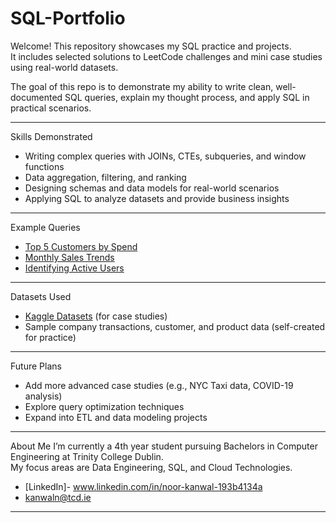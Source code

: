 # SQL-Portfolio

Welcome! This repository showcases my SQL practice and projects.  
It includes selected solutions to LeetCode challenges and mini case studies using real-world datasets.  

The goal of this repo is to demonstrate my ability to write clean, well-documented SQL queries, explain my thought process, and apply SQL in practical scenarios.  

---
Skills Demonstrated
- Writing complex queries with JOINs, CTEs, subqueries, and window functions
- Data aggregation, filtering, and ranking 
- Designing schemas and data models for real-world scenarios  
- Applying SQL to analyze datasets and provide business insights  

---
Example Queries
- [Top 5 Customers by Spend](LeetCode/Medium/problem1.sql)  
- [Monthly Sales Trends](Case-Studies/E-commerce-Analysis.sql)  
- [Identifying Active Users](LeetCode/Easy/problem2.sql)  

---
Datasets Used
- [Kaggle Datasets](https://www.kaggle.com/datasets) (for case studies)  
- Sample company transactions, customer, and product data (self-created for practice)  

---
Future Plans
- Add more advanced case studies (e.g., NYC Taxi data, COVID-19 analysis)  
- Explore query optimization techniques  
- Expand into ETL and data modeling projects

---
About Me
I’m currently a 4th year student pursuing Bachelors in Computer Engineering at Trinity College Dublin.  
My focus areas are Data Engineering, SQL, and Cloud Technologies.

- [LinkedIn]- www.linkedin.com/in/noor-kanwal-193b4134a
- kanwaln@tcd.ie

---
